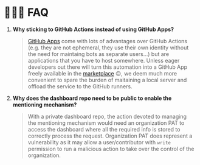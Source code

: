 🙋🏻‍♂️ FAQ
========

1. **Why sticking to GitHub Actions instead of using GitHub Apps?**

    >[GitHub Apps][1] come with lots of advantages over GitHub Actions (e.g. they are not ephemeral, they use their own
    identity without the need for maintaing bots as separate users...) but are applications that you have to host
    somewhere. Unless eager developers out there will turn this automation into a GitHub App freely available in the
    [marketplace][2] 😉, we deem much more convenient to spare the burden of maitaining a local server and offload
    the service to the GitHub runners.
    
[1]: https://docs.github.com/en/developers/apps/about-apps
[2]: https://github.com/marketplace?type=apps

2. **Why does the dashboard repo need to be public to enable the mentioning mechanism?**

   >With a private dashboard repo, the action devoted to managing the mentioning mechanism would need an organization PAT
   to access the dashboard where all the required info is stored to correctly process the request. Organization PAT does
   represent a vulnerability as it may allow a user/contributor with `write` permission to run a malicious action to take
   over the control of the organization.
   
